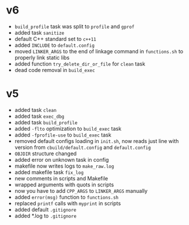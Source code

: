 # v6
+ `build_profile` task was split to `profile` and `gprof`
+ added task `sanitize`
+ default C++ standard set to `c++11`
+ added `INCLUDE` to `default.config`
+ moved `LINKER_ARGS` to the end of linkage command in `functions.sh` to properly link static libs
+ added function `try_delete_dir_or_file` for `clean` task
+ dead code removal in `build_exec`

# v5
+ added task `clean`
+ added task `exec_dbg`
+ added task `build_profile`
+ added `-flto` optimization to `build_exec` task
+ added `-fprofile-use` to `build_exec` task
+ removed default configs loading in `init.sh`, now reads just line with version from `cbuild/default.config` and `default.config` 
+ `OBJDIR` structure changed
+ added error on unknown task in config
+ makefile now writes logs to `make_raw.log`
+ added makefile task `fix_log`
+ new comments in scripts and Makefile 
+ wrapped arguments with quots in scripts
+ now you have to add `CPP_ARGS` to `LINKER_ARGS` manually
+ added `error(msg)` function to `functions.sh`
+ replaced `printf` calls with `myprint` in scripts
+ added default `.gitignore`
+ added *.log to `.gitignore`
